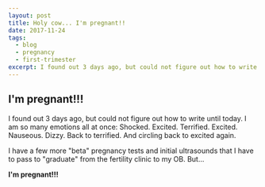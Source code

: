 ```yaml
---
layout: post
title: Holy cow... I'm pregnant!!
date: 2017-11-24
tags:
  - blog
  - pregnancy
  - first-trimester
excerpt: I found out 3 days ago, but could not figure out how to write until today.
---
```


## I'm pregnant!!!

I found out 3 days ago, but could not figure out how to write until today. I am so many emotions all at once: Shocked. Excited. Terrified. Excited. Nauseous. Dizzy. Back to terrified. And circling back to excited again.

I have a few more "beta" pregnancy tests and initial ultrasounds that I have to pass to "graduate" from the fertility clinic to my OB. But...

**I'm pregnant!!!**
